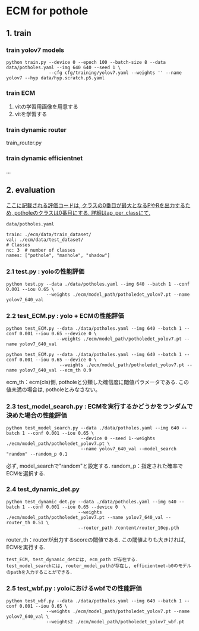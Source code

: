 # ECM for pothole

## 1. train

### train yolov7 models
```
python train.py --device 0 --epoch 100 --batch-size 8 --data data/potholes.yaml --img 640 640 --seed 1 \
                --cfg cfg/training/yolov7.yaml --weights '' --name yolov7 --hyp data/hyp.scratch.p5.yaml
```

### train ECM
1. vitの学習用画像を用意する
2. vitを学習する

### train dynamic router
train_router.py

### train dynamic efficientnet
...

## 2. evaluation
<ins>ここに記載される評価コードは, クラスの0番目が最大となるPやRを出力するため, potholeのクラスは0番目にする. 詳細はap_per_classにて.</ins>
```
data/potholes.yaml

train: ./ecm/data/train_dataset/
val: ./ecm/data/test_dataset/
# Classes
nc: 3  # number of classes
names: ["pothole", "manhole", "shadow"]
```

### 2.1 test.py : yoloの性能評価
```
python test.py --data ./data/potholes.yaml --img 640 --batch 1 --conf 0.001 --iou 0.65 \
               --weights ./ecm/model_path/potholedet_yolov7.pt --name yolov7_640_val
```


### 2.2 test_ECM.py : yolo + ECMの性能評価
```
python test_ECM.py --data ./data/potholes.yaml --img 640 --batch 1 --conf 0.001 --iou 0.65 --device 0 \
                   --weights ./ecm/model_path/potholedet_yolov7.pt --name yolov7_640_val
```
```
python test_ECM.py --data ./data/potholes.yaml --img 640 --batch 1 --conf 0.001 --iou 0.65 --device 0 \
                    --weights ./ecm/model_path/potholedet_yolov7.pt --name yolov7_640_val --ecm_th 0.9
```
ecm_th：ecm(cls)側, potholeと分類した確信度に閾値パラメータである. この値未満の場合は, potholeとみなさない。


### 2.3 test_model_search.py : ECMを実行するかどうかをランダムで決めた場合の性能評価
```
python test_model_search.py --data ./data/potholes.yaml --img 640 --batch 1 --conf 0.001 --iou 0.65 \
                            --device 0 --seed 1--weights ./ecm/model_path/potholedet_yolov7.pt \
                            --name yolov7_640_val --model_search "random" --random_p 0.1
```
必ず, model_searchで"random"と設定する.
random_p：指定された確率でECMを選択する.


### 2.4 test_dynamic_det.py
```
python test_dynamic_det.py --data ./data/potholes.yaml --img 640 --batch 1 --conf 0.001 --iou 0.65 --device 0  \
                           --weights ./ecm/model_path/potholedet_yolov7.pt --name yolov7_640_val --router_th 0.51 \
                           --router_path /content/router_10ep.pth
```
router_th：routerが出力するscoreの閾値である. この閾値よりも大きければ, ECMを実行する.

```
test_ECM, test_dynamic_detには, ecm_path が存在する.
test_model_searchには, router_model_pathが存在し, efficientnet-b0のモデルのpathを入力することができる.
```
### 2.5 test_wbf.py : yoloにおけるwbfでの性能評価
```
python test_wbf.py --data ./data/potholes.yaml --img 640 --batch 1 --conf 0.001 --iou 0.65 \
               --weights ./ecm/model_path/potholedet_yolov7.pt --name yolov7_640_val \
               --weights2 ./ecm/model_path/potholedet_yolov7_wbf.pt
```
